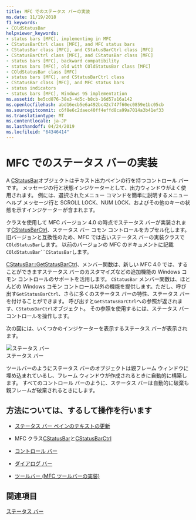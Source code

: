 ```yaml
---
title: MFC でのステータス バーの実装
ms.date: 11/19/2018
f1_keywords:
- COldStatusBar
helpviewer_keywords:
- status bars [MFC], implementing in MFC
- CStatusBarCtrl class [MFC], and MFC status bars
- CStatusBar class [MFC], and CStatusBarCtrl class [MFC]
- CStatusBarCtrl class [MFC], and CStatusBar class [MFC]
- status bars [MFC], backward compatibility
- status bars [MFC], old with COldStatusBar class [MFC]
- COldStatusBar class [MFC]
- status bars [MFC], and CStatusBarCtrl class
- CStatusBar class [MFC], and MFC status bars
- status indicators
- status bars [MFC], Windows 95 implementation
ms.assetid: be5cd876-38e3-4d5c-b8cb-16d57a16a142
ms.openlocfilehash: abd16ecb5e6a492bc42c747f60ec0859e1bc05cb
ms.sourcegitcommit: c6f8e6c2daec40ff4effd8ca99a7014a3b41ef33
ms.translationtype: MT
ms.contentlocale: ja-JP
ms.lasthandoff: 04/24/2019
ms.locfileid: "64346414"
---
```

# <a name="status-bar-implementation-in-mfc"></a>MFC でのステータス バーの実装

A [CStatusBar](../mfc/reference/cstatusbar-class.md)オブジェクトはテキスト出力ペインの行を持つコントロール バーです。 メッセージの行と状態インジケーターとして、出力ウィンドウがよく使用されます。 例には、選択されたメニュー コマンドを簡単に説明するメニュー ヘルプ メッセージ行と SCROLL LOCK、NUM LOCK、およびその他のキーの状態を示すインジケーターが含まれます。

クラスを使用して MFC バージョン 4.0 の時点でステータス バーが実装されます[CStatusBarCtrl](../mfc/reference/cstatusbarctrl-class.md)、ステータス バー コモン コントロールをカプセル化します。 旧バージョンと互換性のため、MFC では古いステータス バーの実装クラスで`COldStatusBar`します。 以前のバージョンの MFC のドキュメントに記載`COldStatusBar``CStatusBar`します。

[CStatusBar::GetStatusBarCtrl](../mfc/reference/cstatusbar-class.md#getstatusbarctrl)、メンバー関数は、新しい MFC 4.0 では、することができますステータス バーのカスタマイズなどの追加機能の Windows コモン コントロールのサポートを活用します。 `CStatusBar` メンバー関数は、ほとんどの Windows コモン コントロール以外の機能を提供します。ただし、呼び出す`GetStatusBarCtrl`、さらに多くのステータス バーの特性、ステータス バーを付けることができます。 呼び出すと`GetStatusBarCtrl`への参照が返されます、`CStatusBarCtrl`オブジェクト。 その参照を使用するには、ステータス バー コントロールを操作します。

次の図には、いくつかのインジケーターを表示するステータス バーが表示されます。

![ステータス バー](../mfc/media/vc37dy1.gif "ステータス バー") <br/>
ステータス バー

ツールバーのようにステータス バーのオブジェクトは親フレーム ウィンドウに埋め込まれているし、フレーム ウィンドウが作成されるときに自動的に構築します。 すべてのコントロール バーのように、ステータス バーは自動的に破棄も親フレームが破棄されるときにします。

## <a name="what-do-you-want-to-know-more-about"></a>方法については、するして操作を行います

- [ステータス バー ペインのテキストの更新](../mfc/updating-the-text-of-a-status-bar-pane.md)

- MFC クラス[CStatusBar](../mfc/reference/cstatusbar-class.md)と[CStatusBarCtrl](../mfc/reference/cstatusbarctrl-class.md)

- [コントロール バー](../mfc/control-bars.md)

- [ダイアログ バー](../mfc/dialog-bars.md)

- [ツールバー (MFC ツールバーの実装)](../mfc/mfc-toolbar-implementation.md)

## <a name="see-also"></a>関連項目

[ステータス バー](../mfc/status-bars.md)
